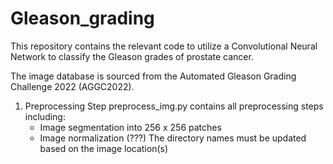 # Gleason_grading

This repository contains the relevant code to utilize a Convolutional Neural Network to classify the Gleason grades of prostate cancer. 

The image database is sourced from the Automated Gleason Grading Challenge 2022 (AGGC2022). 

1. Preprocessing Step
  preprocess_img.py contains all preprocessing steps including:
    - Image segmentation into 256 x 256 patches
    - Image normalization (???)
  The directory names must be updated based on the image location(s)
